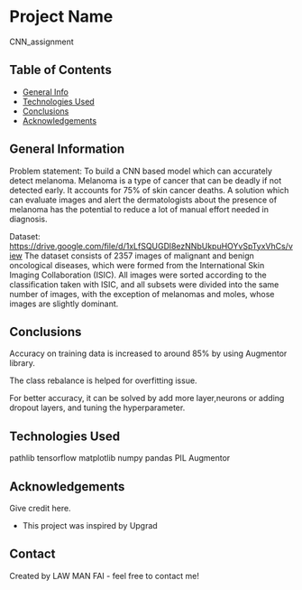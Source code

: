 # Project Name
CNN_assignment


## Table of Contents
* [General Info](#general-information)
* [Technologies Used](#technologies-used)
* [Conclusions](#conclusions)
* [Acknowledgements](#acknowledgements)

<!-- You can include any other section that is pertinent to your problem -->

## General Information
Problem statement: To build a CNN based model which can accurately detect melanoma. Melanoma is a type of cancer that can be deadly if not detected early. It accounts for 75% of skin cancer deaths. A solution which can evaluate images and alert the dermatologists about the presence of melanoma has the potential to reduce a lot of manual effort needed in diagnosis.

Dataset: https://drive.google.com/file/d/1xLfSQUGDl8ezNNbUkpuHOYvSpTyxVhCs/view
The dataset consists of 2357 images of malignant and benign oncological diseases, which were formed from the International Skin Imaging Collaboration (ISIC). All images were sorted according to the classification taken with ISIC, and all subsets were divided into the same number of images, with the exception of melanomas and moles, whose images are slightly dominant.

## Conclusions
Accuracy on training data is increased to around 85% by using Augmentor library.

The class rebalance is helped for overfitting issue.


For better accuracy, it can be solved by add more layer,neurons or adding dropout layers, and tuning the hyperparameter.


## Technologies Used
pathlib
tensorflow
matplotlib
numpy
pandas
PIL
Augmentor
<!-- As the libraries versions keep on changing, it is recommended to mention the version of library used in this project -->

## Acknowledgements
Give credit here.
- This project was inspired by Upgrad


## Contact
Created by LAW MAN FAI - feel free to contact me!


<!-- Optional -->
<!-- ## License -->
<!-- This project is open source and available under the [... License](). -->

<!-- You don't have to include all sections - just the one's relevant to your project -->
